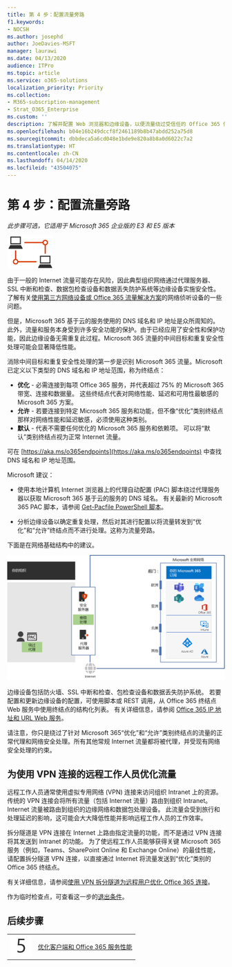 ```yaml
---
title: 第 4 步：配置流量旁路
f1.keywords:
- NOCSH
ms.author: josephd
author: JoeDavies-MSFT
manager: laurawi
ms.date: 04/13/2020
audience: ITPro
ms.topic: article
ms.service: o365-solutions
localization_priority: Priority
ms.collection:
- M365-subscription-management
- Strat_O365_Enterprise
ms.custom: ''
description: 了解并配置 Web 浏览器和边缘设备，以便流量绕过受信任的 Office 365 位置。
ms.openlocfilehash: b04e16b249dccf8f2461189b8b47abdd252a75d8
ms.sourcegitcommit: dbbdeca5a6cd048e1bde9e820a8b8a0d6022c7a2
ms.translationtype: HT
ms.contentlocale: zh-CN
ms.lasthandoff: 04/14/2020
ms.locfileid: "43504075"
---
```

# <a name="step-4-configure-traffic-bypass"></a>第 4 步：配置流量旁路

*此步骤可选，它适用于 Microsoft 365 企业版的 E3 和 E5 版本*

![第 1 阶段 - 网络](../media/deploy-foundation-infrastructure/networking_icon-small.png)

由于一般的 Internet 流量可能存在风险，因此典型组织网络通过代理服务器、SSL 中断和检查、数据包检查设备和数据丢失防护系统等边缘设备实施安全性。 了解有关[使用第三方网络设备或 Office 365 流量解决方案](https://support.microsoft.com/help/2690045/using-third-party-network-devices-or-solutions-with-office-365)的网络侦听设备的一些问题。

但是，Microsoft 365 基于云的服务使用的 DNS 域名和 IP 地址是众所周知的。此外，流量和服务本身受到许多安全功能的保护。由于已经应用了安全性和保护功能，因此边缘设备无需重复此过程。Microsoft 365 流量的中间目标和重复安全性处理可能会显著降低性能。

消除中间目标和重复安全性处理的第一步是识别 Microsoft 365 流量。Microsoft 已定义以下类型的 DNS 域名和 IP 地址范围，称为终结点：

- **优化** - 必需连接到每项 Office 365 服务，并代表超过 75% 的 Microsoft 365 带宽、连接和数据量。 这些终结点代表对网络性能、延迟和可用性最敏感的 Microsoft 365 方案。
- **允许** - 若要连接到特定 Microsoft 365 服务和功能，但不像“优化”类别终结点那样对网络性能和延迟敏感，必须使用这种类别。
 - **默认** - 代表不需要任何优化的 Microsoft 365 服务和依赖项。 可以将“默认”类别终结点视为正常 Internet 流量。

可在 [https://aka.ms/o365endpoints](https://aka.ms/o365endpoints) 中查找 DNS 域名和 IP 地址范围。

Microsoft 建议：

- 使用本地计算机 Internet 浏览器上的代理自动配置 (PAC) 脚本绕过代理服务器以获取 Microsoft 365 基于云的服务的 DNS 域名。 有关最新的 Microsoft 365 PAC 脚本，请参阅 [Get-Pacfile PowerShell 脚本](https://docs.microsoft.com/office365/enterprise/managing-office-365-endpoints#use-a-pac-file-for-direct-routing-of-vital-office-365-traffic)。

- 分析边缘设备以确定重复处理，然后对其进行配置以将流量转发到“优化”和“允许”终结点而不进行处理。这称为流量旁路。 

下面是在网络基础结构中的建议。

![关于优化本地通信的建议](../media/networking-configure-proxies-firewalls/bypassing-edge-devices.png)

边缘设备包括防火墙、SSL 中断和检查、包检查设备和数据丢失防护系统。 若要配置和更新边缘设备的配置，可使用脚本或 REST 调用，从 Office 365 终结点 Web 服务中使用终结点的结构化列表。 有关详细信息，请参阅 [Office 365 IP 地址和 URL Web 服务](https://docs.microsoft.com/office365/enterprise/office-365-ip-web-service)。

请注意，你只是绕过了针对 Microsoft 365“优化”和“允许”类别终结点的流量的正常代理和网络安全处理。所有其他常规 Internet 流量都将被代理，并受现有网络安全处理的约束。

## <a name="optimizing-traffic-for-remote-workers-that-use-vpn-connections"></a>为使用 VPN 连接的远程工作人员优化流量

远程工作人员通常使用虚拟专用网络 (VPN) 连接来访问组织 Intranet 上的资源。 传统的 VPN 连接会将所有流量（包括 Internet 流量）路由到组织 Intranet。 Internet 流量被路由到组织的边缘网络和数据包处理设备。 此流量会受到旅行和处理延迟的影响，这可能会大大降低性能并影响远程工作人员的工作效率。 

拆分隧道是 VPN 连接在 Internet 上路由指定流量的功能，而不是通过 VPN 连接将其发送到 Intranet 的功能。 为了使远程工作人员能够获得关键 Microsoft 365 服务（例如，Teams、SharePoint Online 和 Exchange Online）的最佳性能，请配置拆分隧道 VPN 连接，以直接通过 Internet 将流量发送到“优化”类别的 Office 365 终结点。 

有关详细信息，请参阅[使用 VPN 拆分隧道为远程用户优化 Office 365 连接](https://docs.microsoft.com/office365/enterprise/office-365-vpn-split-tunnel)。

作为临时检查点，可查看这一步的[退出条件](networking-exit-criteria.md#crit-networking-step4)。

## <a name="next-step"></a>后续步骤

|||
|:-------|:-----|
|![第 5 步](../media/stepnumbers/Step5.png)|[优化客户端和 Office 365 服务性能](networking-optimize-tcp-performance.md) |



